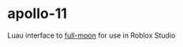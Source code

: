 # apollo-11
Luau interface to [full-moon](https://github.com/Kampfkarren/full-moon) for use in Roblox Studio 
